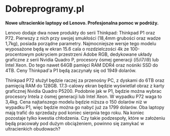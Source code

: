 # Dobreprogramy.pl
 
 <B>Nowe ultracienkie laptopy od Lenovo. Profesjonalna pomoc w podróży.</B>
       
  Lenovo dodaje dwa nowe produkty do serii Thinkpad: Thinkpad P1 oraz P72. Pierwszy z nich przy swojej smukłości (18,4mm grubości oraz wadze 1,7kg),
  posiada porządne parametry. Najmocniejsze wersje tego modelu wyposażone będą w ekran 15.6 cala o rozdzielczości 4k ze 100-procentowym pokryciem przestrzeni 
  Adobe RGB, dedykowane układy graficzne z serii Nvidia Quadro P, procesory ósmej generacji (i5/i7/i9) lub Intel Xeon. Do tego nawet 64GB pamięci RAM DDR4 oraz nośniki SSD do 4TB.
  Ceny Thinkpad'a P1 będą zaczynały się od 1949 dolarów. 
  
  Thinkpad P72 służył będzie raczej za przenośny PC, z dyskami do 6TB oraz pamięcią RAM do 128GB. 17.3-calowy ekran będzie wyświetlał obraz z karty graficznej Nvidia Quadro P5200. Podobnie jak w P1, będzie można wybrac procesory Intela z ósmej generacji lub Intel Xeon. W wypadku P72 waga to 3,4kg. Cena najtańszego modelu będzie niższa o 150 dolarów niż w wypadku P1, więc będzie można go nabyć już za 1799 dolarów. 
  Oba laptopy mają trafić do sprzedaży pod koniec sierpnia tego roku. 
  Na koniec pozostaje tylko kwestia chłodzenia. Czy takie podzespoły, które w założeniu będą pracowały pod dużym obciążeniem, powinno się zamykać w ultracienkich obudowach? 
